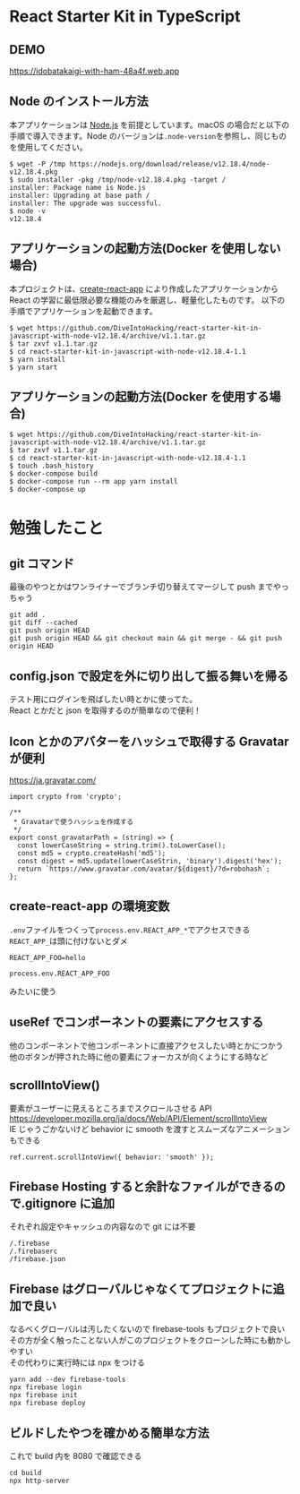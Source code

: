 # React Starter Kit in TypeScript

## DEMO

https://idobatakaigi-with-ham-48a4f.web.app

## Node のインストール方法

本アプリケーションは [Node.js](https://nodejs.org/) を前提としています。macOS の場合だと以下の手順で導入できます。Node のバージョンは`.node-version`を参照し、同じものを使用してください。

    $ wget -P /tmp https://nodejs.org/download/release/v12.18.4/node-v12.18.4.pkg
    $ sudo installer -pkg /tmp/node-v12.18.4.pkg -target /
    installer: Package name is Node.js
    installer: Upgrading at base path /
    installer: The upgrade was successful.
    $ node -v
    v12.18.4

## アプリケーションの起動方法(Docker を使用しない場合)

本プロジェクトは、[create-react-app](https://reactjs.org/docs/create-a-new-react-app.html) により作成したアプリケーションから React の学習に最低限必要な機能のみを厳選し、軽量化したものです。
以下の手順でアプリケーションを起動できます。

    $ wget https://github.com/DiveIntoHacking/react-starter-kit-in-javascript-with-node-v12.18.4/archive/v1.1.tar.gz
    $ tar zxvf v1.1.tar.gz
    $ cd react-starter-kit-in-javascript-with-node-v12.18.4-1.1
    $ yarn install
    $ yarn start

## アプリケーションの起動方法(Docker を使用する場合)

    $ wget https://github.com/DiveIntoHacking/react-starter-kit-in-javascript-with-node-v12.18.4/archive/v1.1.tar.gz
    $ tar zxvf v1.1.tar.gz
    $ cd react-starter-kit-in-javascript-with-node-v12.18.4-1.1
    $ touch .bash_history
    $ docker-compose build
    $ docker-compose run --rm app yarn install
    $ docker-compose up

# 勉強したこと

## git コマンド

最後のやつとかはワンライナーでブランチ切り替えてマージして push までやっちゃう

```
git add .
git diff --cached
git push origin HEAD
git push origin HEAD && git checkout main && git merge - && git push origin HEAD
```

## config.json で設定を外に切り出して振る舞いを帰る

テスト用にログインを飛ばしたい時とかに使ってた。  
React とかだと json を取得するのが簡単なので便利！

## Icon とかのアバターをハッシュで取得する Gravatar が便利

https://ja.gravatar.com/

```
import crypto from 'crypto';

/**
 * Gravatarで使うハッシュを作成する
 */
export const gravatarPath = (string) => {
  const lowerCaseString = string.trim().toLowerCase();
  const md5 = crypto.createHash('md5');
  const digest = md5.update(lowerCaseStrin, 'binary').digest('hex');
  return `https://www.gravatar.com/avatar/${digest}/?d=robohash`;
};
```

## create-react-app の環境変数

`.env`ファイルをつくって`process.env.REACT_APP_*`でアクセスできる  
`REACT_APP_`は頭に付けないとダメ

```
REACT_APP_FOO=hello
```

```
process.env.REACT_APP_FOO
```

みたいに使う

## useRef でコンポーネントの要素にアクセスする

他のコンポーネントで他コンポーネントに直接アクセスしたい時とかにつかう  
他のボタンが押された時に他の要素にフォーカスが向くようにする時など

## scrollIntoView()

要素がユーザーに見えるところまでスクロールさせる API  
https://developer.mozilla.org/ja/docs/Web/API/Element/scrollIntoView  
IE じゃうごかないけど behavior に smooth を渡すとスムーズなアニメーションもできる

```
ref.current.scrollIntoView({ behavior: 'smooth' });
```

## Firebase Hosting すると余計なファイルができるので.gitignore に追加

それぞれ設定やキャッシュの内容なので git には不要

```
/.firebase
/.firebaserc
/firebase.json
```

## Firebase はグローバルじゃなくてプロジェクトに追加で良い

なるべくグローバルは汚したくないので firebase-tools もプロジェクトで良い  
その方が全く触ったことない人がこのプロジェクトをクローンした時にも動かしやすい  
その代わりに実行時には npx をつける

```
yarn add --dev firebase-tools
npx firebase login
npx firebase init
npx firebase deploy
```

## ビルドしたやつを確かめる簡単な方法

これで build 内を 8080 で確認できる

```
cd build
npx http-server
```

